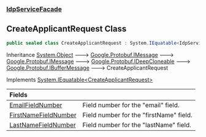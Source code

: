 ### [IdpServiceFacade](../index.md 'IdpServiceFacade')

## CreateApplicantRequest Class

```csharp
public sealed class CreateApplicantRequest : System.IEquatable<IdpServiceFacade.CreateApplicantRequest>
```

Inheritance [System\.Object](https://learn.microsoft.com/en-us/dotnet/api/system.object 'System\.Object') &#129106; [Google\.Protobuf\.IMessage](https://learn.microsoft.com/en-us/dotnet/api/google.protobuf.imessage 'Google\.Protobuf\.IMessage') &#129106; [Google\.Protobuf\.IMessage](https://learn.microsoft.com/en-us/dotnet/api/google.protobuf.imessage 'Google\.Protobuf\.IMessage') &#129106; [Google\.Protobuf\.IDeepCloneable](https://learn.microsoft.com/en-us/dotnet/api/google.protobuf.ideepcloneable 'Google\.Protobuf\.IDeepCloneable') &#129106; [Google\.Protobuf\.IBufferMessage](https://learn.microsoft.com/en-us/dotnet/api/google.protobuf.ibuffermessage 'Google\.Protobuf\.IBufferMessage') &#129106; CreateApplicantRequest

Implements [System\.IEquatable&lt;](https://learn.microsoft.com/en-us/dotnet/api/system.iequatable-1 'System\.IEquatable\`1')[CreateApplicantRequest](index.md 'IdpServiceFacade\.CreateApplicantRequest')[&gt;](https://learn.microsoft.com/en-us/dotnet/api/system.iequatable-1 'System\.IEquatable\`1')

| Fields | |
| :--- | :--- |
| [EmailFieldNumber](EmailFieldNumber.md 'IdpServiceFacade\.CreateApplicantRequest\.EmailFieldNumber') | Field number for the "email" field\. |
| [FirstNameFieldNumber](FirstNameFieldNumber.md 'IdpServiceFacade\.CreateApplicantRequest\.FirstNameFieldNumber') | Field number for the "firstName" field\. |
| [LastNameFieldNumber](LastNameFieldNumber.md 'IdpServiceFacade\.CreateApplicantRequest\.LastNameFieldNumber') | Field number for the "lastName" field\. |
